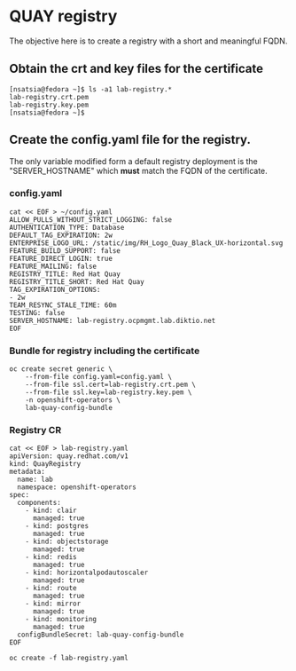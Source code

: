 # QUAY registry

The objective here is to create a registry with a short and meaningful FQDN.

## Obtain the crt and key files for the certificate

```
[nsatsia@fedora ~]$ ls -a1 lab-registry.*
lab-registry.crt.pem
lab-registry.key.pem
[nsatsia@fedora ~]$
```

## Create the config.yaml file for the registry. 
The only variable modified form a default registry deployment is the "SERVER_HOSTNAME" which **must** match the FQDN of the certificate.

### config.yaml
```    
cat << EOF > ~/config.yaml
ALLOW_PULLS_WITHOUT_STRICT_LOGGING: false
AUTHENTICATION_TYPE: Database
DEFAULT_TAG_EXPIRATION: 2w
ENTERPRISE_LOGO_URL: /static/img/RH_Logo_Quay_Black_UX-horizontal.svg
FEATURE_BUILD_SUPPORT: false
FEATURE_DIRECT_LOGIN: true
FEATURE_MAILING: false
REGISTRY_TITLE: Red Hat Quay
REGISTRY_TITLE_SHORT: Red Hat Quay
TAG_EXPIRATION_OPTIONS:
- 2w
TEAM_RESYNC_STALE_TIME: 60m
TESTING: false
SERVER_HOSTNAME: lab-registry.ocpmgmt.lab.diktio.net
EOF
```

### Bundle for registry including the certificate
```
oc create secret generic \
    --from-file config.yaml=config.yaml \
    --from-file ssl.cert=lab-registry.crt.pem \
    --from-file ssl.key=lab-registry.key.pem \
    -n openshift-operators \
    lab-quay-config-bundle
```

### Registry CR
```
cat << EOF > lab-registry.yaml
apiVersion: quay.redhat.com/v1
kind: QuayRegistry
metadata:
  name: lab
  namespace: openshift-operators
spec:
  components:
    - kind: clair
      managed: true
    - kind: postgres
      managed: true
    - kind: objectstorage
      managed: true
    - kind: redis
      managed: true
    - kind: horizontalpodautoscaler
      managed: true
    - kind: route
      managed: true
    - kind: mirror
      managed: true
    - kind: monitoring
      managed: true
  configBundleSecret: lab-quay-config-bundle
EOF

oc create -f lab-registry.yaml
```


